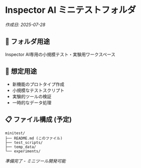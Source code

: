 # Inspector AI ミニテストフォルダ

*作成日: 2025-07-28*

## 📁 フォルダ用途
Inspector AI専用の小規模テスト・実験用ワークスペース

## 🎯 想定用途
- 新機能のプロトタイプ作成
- 小規模なテストスクリプト
- 実験的ツールの検証
- 一時的なデータ処理

## 📋 ファイル構成 (予定)
```
minitest/
├── README.md (このファイル)
├── test_scripts/
├── temp_data/
└── experiments/
```

*準備完了 - ミニツール開発可能*